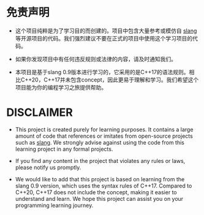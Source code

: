 # 免责声明

- 这个项目纯粹是为了学习目的而创建的。项目中包含大量参考或模仿自 [slang](https://sv-lang.com/) 等开源项目的代码。我们强烈建议不要在正式的项目中使用这个学习项目的代码。

- 如果你发现项目中有任何违反规则或法律的内容，请及时通知我们。

- 本项目是基于slang 0.9版本进行学习的，它采用的是C++17的语法规则。相比C++20，C++17并未包含concept，因此更易于理解和学习。我们希望这个项目能为你的编程学习之旅提供帮助。

# DISCLAIMER

- This project is created purely for learning purposes. It contains a large amount of code that references or imitates from open-source projects such as [slang](https://sv-lang.com/). We strongly advise against using the code from this learning project in any formal projects.

- If you find any content in the project that violates any rules or laws, please notify us promptly.

- We would like to add that this project is based on learning from the slang 0.9 version, which uses the syntax rules of C++17. Compared to C++20, C++17 does not include the concept, making it easier to understand and learn. We hope this project can assist you on your programming learning journey.
